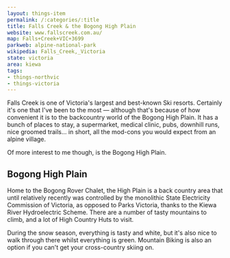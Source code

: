 ```yaml
---
layout: things-item
permalink: /:categories/:title
title: Falls Creek & the Bogong High Plain
website: www.fallscreek.com.au/
map: Falls+Creek+VIC+3699
parkweb: alpine-national-park
wikipedia: Falls_Creek,_Victoria
state: victoria
area: kiewa
tags:
- things-northvic
- things-victoria
---
```


Falls Creek is one of Victoria's largest and best-known Ski resorts. Certainly it's one that I've been to the most &mdash; although that's because of how convenient it is to the backcountry world of the Bogong High Plain. It has a bunch of places to stay, a supermarket, medical clinic, pubs, downhill runs, nice groomed trails... in short, all the mod-cons you would expect from an alpine village.

Of more interest to me though, is the Bogong High Plain.

## Bogong High Plain

Home to the Bogong Rover Chalet, the High Plain is a back country area that until relatively recently was controlled by the monolithic State Electricity Commission of Victoria, as opposed to Parks Victoria, thanks to the Kiewa River Hydroelectric Scheme. There are a number of tasty mountains to climb, and a lot of High Country Huts to visit.

During the snow season, everything is tasty and white, but it's also nice to walk through there whilst everything is green. Mountain Biking is also an option if you can't get your cross-country skiing on.